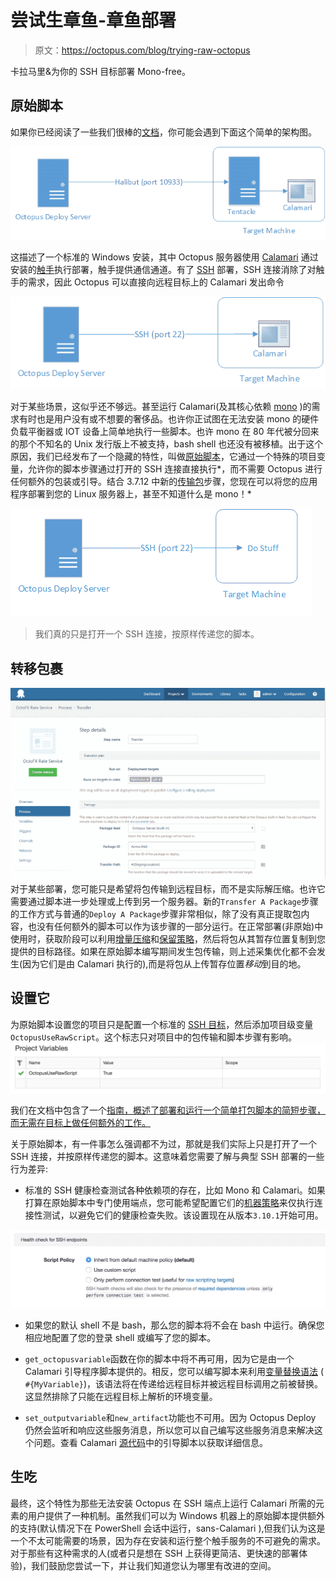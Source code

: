# 尝试生章鱼-章鱼部署

> 原文：<https://octopus.com/blog/trying-raw-octopus>

卡拉马里&为你的 SSH 目标部署 Mono-free。

## 原始脚本

如果你已经阅读了一些我们很棒的[文档](http://docs.octopusdeploy.com/)，你可能会遇到下面这个简单的架构图。

![Halibut](img/c8196abfa29b15d582908e62249f10d0.png)

这描述了一个标准的 Windows 安装，其中 Octopus 服务器使用 [Calamari](https://octopus.com/docs/api-and-integration/calamari) 通过安装的[触手](https://octopus.com/docs/infrastructure/deployment-targets/windows-targets/tentacle-communication)执行部署，触手提供通信通道。有了 [SSH](https://octopus.com/docs/infrastructure/deployment-targets/linux/ssh-target) 部署，SSH 连接消除了对触手的需求，因此 Octopus 可以直接向远程目标上的 Calamari 发出命令

![SSH](img/7a4bcfc81531f5d845bd9afe721a9e7e.png)

对于某些场景，这似乎还不够远。甚至运行 Calamari(及其核心依赖 [mono](http://www.mono-project.com/) )的需求有时也是用户没有或不想要的奢侈品。也许你正试图在无法安装 mono 的硬件负载平衡器或 IOT 设备上简单地执行一些脚本。也许 mono 在 80 年代被分回来的那个不知名的 Unix 发行版上不被支持，bash shell 也还没有被移植。出于这个原因，我们已经发布了一个隐藏的特性，叫做[原始脚本](https://octopus.com/docs/deploying-applications/custom-scripts/raw-scripting)，它通过一个特殊的项目变量，允许你的脚本步骤通过打开的 SSH 连接直接执行*，而不需要 Octopus 进行任何额外的包装或引导。结合 3.7.12 中新的[传输包](https://octopus.com/docs/deployments/packages/transfer-package)步骤，您现在可以将您的应用程序部署到您的 Linux 服务器上，甚至不知道什么是 mono！*

![Raw](img/3de8a2e37f02b305a4bcb0ac85057c4a.png)

> 我们真的只是打开一个 SSH 连接，按原样传递您的脚本。

## 转移包裹

![](img/50fb6fc3cf89b12820b8866548184ab1.png)对于某些部署，您可能只是希望将包传输到远程目标，而不是实际解压缩。也许它需要通过脚本进一步处理或上传到另一个服务器。新的`Transfer A Package`步骤的工作方式与普通的`Deploy A Package`步骤非常相似，除了没有真正提取包内容，也没有任何额外的脚本可以作为该步骤的一部分运行。在正常部署(非原始)中使用时，获取阶段可以利用[增量压缩](https://octopus.com/docs/deployments/packages/delta-compression-for-package-transfers)和[保留策略](https://octopus.com/docs/administration/retention-policies)，然后将包从其暂存位置复制到您提供的目标路径。如果在原始脚本编写期间发生包传输，则上述采集优化都不会发生(因为它们是由 Calamari 执行的),而是将包从上传暂存位置*移动*到目的地。

## 设置它

为原始脚本设置您的项目只是配置一个标准的 [SSH 目标](https://octopus.com/docs/infrastructure/deployment-targets/linux/ssh-target)，然后添加项目级变量`OctopusUseRawScript`。这个标志只对项目中的包传输和脚本步骤有影响。![](img/459120fa6a9651c615f03fbb4ca5bba9.png)

我们在文档中包含了一个[指南，概述了部署和运行一个简单打包脚本的简短步骤，而无需在目标上做任何额外的工作。](https://octopus.com/docs/deployments/custom-scripts/raw-scripting)

关于原始脚本，有一件事怎么强调都不为过，那就是我们实际上只是打开了一个 SSH 连接，并按原样传递您的脚本。这意味着您需要了解与典型 SSH 部署的一些行为差异:

*   标准的 SSH 健康检查测试各种依赖项的存在，比如 Mono 和 Calamari。如果打算在原始脚本中专门使用端点，您可能希望配置它们的[机器策略](https://octopus.com/docs/infrastructure/deployment-targets/machine-policies)来仅执行连接性测试，以避免它们的健康检查失败。该设置现在从版本`3.10.1`开始可用。

![](img/1b4c8637b212acd03f70c2f0ed9c1a82.png)

*   如果您的默认 shell 不是 bash，那么您的脚本将不会在 bash 中运行。确保您相应地配置了您的登录 shell 或编写了您的脚本。

*   `get_octopusvariable`函数在你的脚本中将不再可用，因为它是由一个 Calamari 引导程序脚本提供的。相反，您可以编写脚本来利用[变量替换语法](https://octopus.com/docs/projects/variables/variable-substitutions) ( `#{MyVariable}`)，该语法将在传递给远程目标并被远程目标调用之前被替换。这显然排除了只能在远程目标上解析的环境变量。

*   `set_outputvariable`和`new_artifact`功能也不可用。因为 Octopus Deploy 仍然会监听和响应这些服务消息，所以您可以自己编写这些服务消息来解决这个问题。查看 Calamari [源代码](https://github.com/OctopusDeploy/Calamari/blob/master/source/Calamari/Integration/Scripting/Bash/Bootstrap.sh#L62)中的引导脚本以获取详细信息。

## 生吃

最终，这个特性为那些无法安装 Octopus 在 SSH 端点上运行 Calamari 所需的元素的用户提供了一种机制。虽然我们可以为 Windows 机器上的原始脚本提供额外的支持(默认情况下在 PowerShell 会话中运行，sans-Calamari ),但我们认为这是一个不太可能需要的场景，因为存在安装和运行整个触手服务的不可避免的需求。对于那些有这种需求的人(或者只是想在 SSH 上获得更简洁、更快速的部署体验)，我们鼓励您尝试一下，并让我们知道您认为哪里有改进的空间。